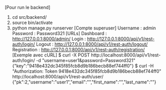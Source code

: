 [Pour run le backend]
1. cd src/backend/
2. source bin/activate
3. python manage.py runserver
[Compte superuser]
Username : admin
Password : Password321
[URLs]
Dashboard : http://127.0.0.1:8000/admin/
Login : http://127.0.0.1:8000/api/v1/rest-auth/login/
Logout : http://127.0.0.1:8000/api/v1/rest-auth/logout/
Registration : http://127.0.0.1:8000/api/v1/rest-auth/registration/
[Exemple avec cURL]
$ curl -X POST http://localhost:8000/api/v1/rest-auth/login/ -d "username=user1&password=Password321"
{"key":"9418e432dc345f85fcb8d9b186becb88ef744ff0"}
$ curl -H "Authorization: Token 9418e432dc345f85fcb8d9b186becb88ef744ff0" http://localhost:8000/api/v1/rest-auth/user/
{"pk":2,"username":"user1","email":"","first_name":"","last_name":""}
